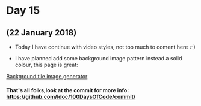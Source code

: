 # Day 15
## (22 January 2018)

* Today I have continue with video styles, not too much to coment here :-)

* I have planned add some background image pattern instead a solid colour, this page is great:

[Background tile image generator](http://bg.siteorigin.com/)

#### That's all folks,look at the commit for more info: https://github.com/ldoc/100DaysOfCode/commit/
